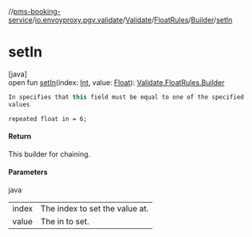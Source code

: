 //[pms-booking-service](../../../../../index.md)/[io.envoyproxy.pgv.validate](../../../index.md)/[Validate](../../index.md)/[FloatRules](../index.md)/[Builder](index.md)/[setIn](set-in.md)

# setIn

[java]\
open fun [setIn](set-in.md)(index: [Int](https://kotlinlang.org/api/core/kotlin-stdlib/kotlin/-int/index.html), value: [Float](https://kotlinlang.org/api/core/kotlin-stdlib/kotlin/-float/index.html)): [Validate.FloatRules.Builder](index.md)

```kotlin
In specifies that this field must be equal to one of the specified
values

```
`repeated float in = 6;`

#### Return

This builder for chaining.

#### Parameters

java

| | |
|---|---|
| index | The index to set the value at. |
| value | The in to set. |